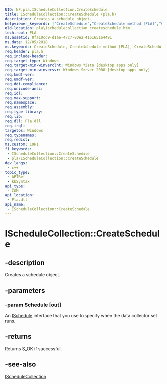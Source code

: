 ```yaml
---
UID: NF:pla.IScheduleCollection.CreateSchedule
title: IScheduleCollection::CreateSchedule (pla.h)
description: Creates a schedule object.
helpviewer_keywords: ["CreateSchedule","CreateSchedule method [PLA]","CreateSchedule method [PLA]","IScheduleCollection interface","IScheduleCollection interface [PLA]","CreateSchedule method","IScheduleCollection.CreateSchedule","IScheduleCollection::CreateSchedule","pla.ischedulecollection_createschedule","pla/IScheduleCollection::CreateSchedule"]
old-location: pla\ischedulecollection_createschedule.htm
tech.root: PLA
ms.assetid: 8fa10cd9-d1ae-47c7-80e2-416165164491
ms.date: 12/05/2018
ms.keywords: CreateSchedule, CreateSchedule method [PLA], CreateSchedule method [PLA],IScheduleCollection interface, IScheduleCollection interface [PLA],CreateSchedule method, IScheduleCollection.CreateSchedule, IScheduleCollection::CreateSchedule, pla.ischedulecollection_createschedule, pla/IScheduleCollection::CreateSchedule
req.header: pla.h
req.include-header: 
req.target-type: Windows
req.target-min-winverclnt: Windows Vista [desktop apps only]
req.target-min-winversvr: Windows Server 2008 [desktop apps only]
req.kmdf-ver: 
req.umdf-ver: 
req.ddi-compliance: 
req.unicode-ansi: 
req.idl: 
req.max-support: 
req.namespace: 
req.assembly: 
req.type-library: 
req.lib: 
req.dll: Pla.dll
req.irql: 
targetos: Windows
req.typenames: 
req.redist: 
ms.custom: 19H1
f1_keywords:
 - IScheduleCollection::CreateSchedule
 - pla/IScheduleCollection::CreateSchedule
dev_langs:
 - c++
topic_type:
 - APIRef
 - kbSyntax
api_type:
 - COM
api_location:
 - Pla.dll
api_name:
 - IScheduleCollection::CreateSchedule
---
```


# IScheduleCollection::CreateSchedule


## -description

Creates a schedule object.

## -parameters

### -param Schedule [out]

An <a href="/previous-versions/windows/desktop/api/pla/nn-pla-ischedule">ISchedule</a> interface that you use to specify when the data collector set runs.

## -returns

Returns S_OK if successful.

## -see-also

<a href="/previous-versions/windows/desktop/api/pla/nn-pla-ischedulecollection">IScheduleCollection</a>

